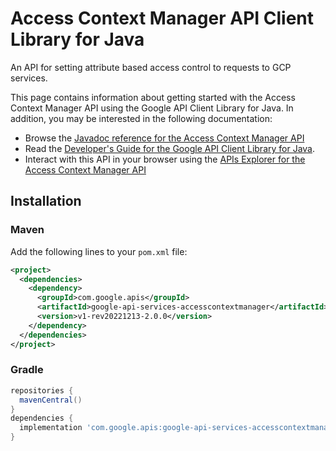 # Access Context Manager API Client Library for Java

An API for setting attribute based access control to requests to GCP services.

This page contains information about getting started with the Access Context Manager API
using the Google API Client Library for Java. In addition, you may be interested
in the following documentation:

* Browse the [Javadoc reference for the Access Context Manager API][javadoc]
* Read the [Developer's Guide for the Google API Client Library for Java][google-api-client].
* Interact with this API in your browser using the [APIs Explorer for the Access Context Manager API][api-explorer]

## Installation

### Maven

Add the following lines to your `pom.xml` file:

```xml
<project>
  <dependencies>
    <dependency>
      <groupId>com.google.apis</groupId>
      <artifactId>google-api-services-accesscontextmanager</artifactId>
      <version>v1-rev20221213-2.0.0</version>
    </dependency>
  </dependencies>
</project>
```

### Gradle

```gradle
repositories {
  mavenCentral()
}
dependencies {
  implementation 'com.google.apis:google-api-services-accesscontextmanager:v1-rev20221213-2.0.0'
}
```

[javadoc]: https://googleapis.dev/java/google-api-services-accesscontextmanager/latest/index.html
[google-api-client]: https://github.com/googleapis/google-api-java-client/
[api-explorer]: https://developers.google.com/apis-explorer/#p/accesscontextmanager/v1/
